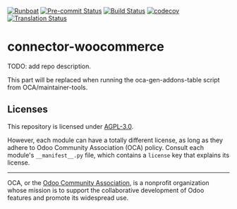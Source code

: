 
[![Runboat](https://img.shields.io/badge/runboat-Try%20me-875A7B.png)](https://runboat.odoo-community.org/builds?repo=OCA/connector-woocommerce&target_branch=17.0)
[![Pre-commit Status](https://github.com/OCA/connector-woocommerce/actions/workflows/pre-commit.yml/badge.svg?branch=17.0)](https://github.com/OCA/connector-woocommerce/actions/workflows/pre-commit.yml?query=branch%3A17.0)
[![Build Status](https://github.com/OCA/connector-woocommerce/actions/workflows/test.yml/badge.svg?branch=17.0)](https://github.com/OCA/connector-woocommerce/actions/workflows/test.yml?query=branch%3A17.0)
[![codecov](https://codecov.io/gh/OCA/connector-woocommerce/branch/17.0/graph/badge.svg)](https://codecov.io/gh/OCA/connector-woocommerce)
[![Translation Status](https://translation.odoo-community.org/widgets/connector-woocommerce-17-0/-/svg-badge.svg)](https://translation.odoo-community.org/engage/connector-woocommerce-17-0/?utm_source=widget)

<!-- /!\ do not modify above this line -->

# connector-woocommerce

TODO: add repo description.

<!-- /!\ do not modify below this line -->

<!-- prettier-ignore-start -->

[//]: # (addons)

This part will be replaced when running the oca-gen-addons-table script from OCA/maintainer-tools.

[//]: # (end addons)

<!-- prettier-ignore-end -->

## Licenses

This repository is licensed under [AGPL-3.0](LICENSE).

However, each module can have a totally different license, as long as they adhere to Odoo Community Association (OCA)
policy. Consult each module's `__manifest__.py` file, which contains a `license` key
that explains its license.

----
OCA, or the [Odoo Community Association](http://odoo-community.org/), is a nonprofit
organization whose mission is to support the collaborative development of Odoo features
and promote its widespread use.
